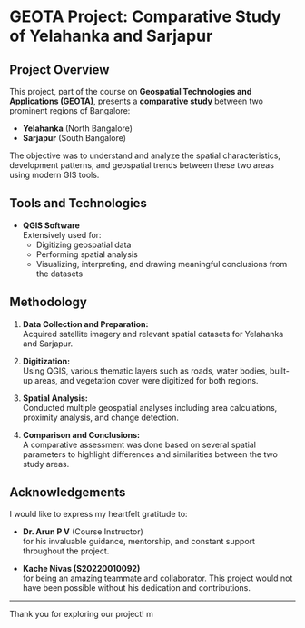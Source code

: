 # GEOTA Project: Comparative Study of Yelahanka and Sarjapur

## Project Overview
This project, part of the course on **Geospatial Technologies and Applications (GEOTA)**, presents a **comparative study** between two prominent regions of Bangalore:  
- **Yelahanka** (North Bangalore)  
- **Sarjapur** (South Bangalore)

The objective was to understand and analyze the spatial characteristics, development patterns, and geospatial trends between these two areas using modern GIS tools.

## Tools and Technologies
- **QGIS Software**  
  Extensively used for:
  - Digitizing geospatial data
  - Performing spatial analysis
  - Visualizing, interpreting, and drawing meaningful conclusions from the datasets

## Methodology
1. **Data Collection and Preparation:**  
   Acquired satellite imagery and relevant spatial datasets for Yelahanka and Sarjapur.
   
2. **Digitization:**  
   Using QGIS, various thematic layers such as roads, water bodies, built-up areas, and vegetation cover were digitized for both regions.

3. **Spatial Analysis:**  
   Conducted multiple geospatial analyses including area calculations, proximity analysis, and change detection.

4. **Comparison and Conclusions:**  
   A comparative assessment was done based on several spatial parameters to highlight differences and similarities between the two study areas.

## Acknowledgements
I would like to express my heartfelt gratitude to:
- **Dr. Arun P V** (Course Instructor)  
  for his invaluable guidance, mentorship, and constant support throughout the project.
  
- **Kache Nivas (S20220010092)**  
  for being an amazing teammate and collaborator. This project would not have been possible without his dedication and contributions.

---

Thank you for exploring our project!
m